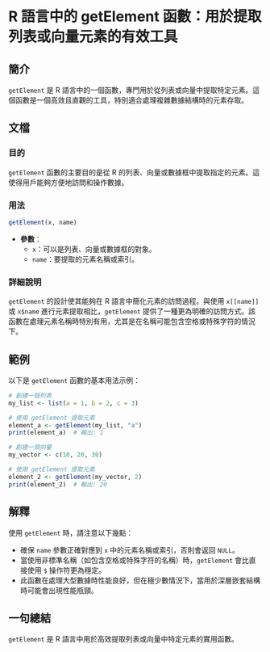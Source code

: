 <!--
Meta Description: # R 語言中的 getElement 函數：用於提取列表或向量元素的有效工具 ## 簡介 `getElement` 是 R 語言中的一個函數，專門用於從列表或向量中提取特定元素。這個函數是一個高效且直觀的工具，特別適合處理複雜數據結構時的元素存取。 ## 文檔 ### 目的 `getElement...
Meta Keywords: getelement, name, my_list, 提取元素, element_a
-->

# R 語言中的 getElement 函數：用於提取列表或向量元素的有效工具

## 簡介
`getElement` 是 R 語言中的一個函數，專門用於從列表或向量中提取特定元素。這個函數是一個高效且直觀的工具，特別適合處理複雜數據結構時的元素存取。

## 文檔
### 目的
`getElement` 函數的主要目的是從 R 的列表、向量或數據框中提取指定的元素。這使得用戶能夠方便地訪問和操作數據。

### 用法
```R
getElement(x, name)
```

- **參數**：
  - `x`：可以是列表、向量或數據框的對象。
  - `name`：要提取的元素名稱或索引。

### 詳細說明
`getElement` 的設計使其能夠在 R 語言中簡化元素的訪問過程。與使用 `x[[name]]` 或 `x$name` 進行元素提取相比，`getElement` 提供了一種更為明確的訪問方式。該函數在處理元素名稱時特別有用，尤其是在名稱可能包含空格或特殊字符的情況下。

## 範例
以下是 `getElement` 函數的基本用法示例：

```R
# 創建一個列表
my_list <- list(a = 1, b = 2, c = 3)

# 使用 getElement 提取元素
element_a <- getElement(my_list, "a")
print(element_a)  # 輸出: 1

# 創建一個向量
my_vector <- c(10, 20, 30)

# 使用 getElement 提取元素
element_2 <- getElement(my_vector, 2)
print(element_2)  # 輸出: 20
```

## 解釋
使用 `getElement` 時，請注意以下幾點：
- 確保 `name` 參數正確對應到 `x` 中的元素名稱或索引，否則會返回 `NULL`。
- 當使用非標準名稱（如包含空格或特殊字符的名稱）時，`getElement` 會比直接使用 `$` 操作符更為穩定。
- 此函數在處理大型數據時性能良好，但在極少數情況下，當用於深層嵌套結構時可能會出現性能瓶頸。

## 一句總結
`getElement` 是 R 語言中用於高效提取列表或向量中特定元素的實用函數。